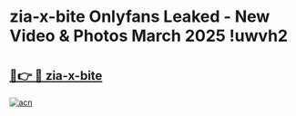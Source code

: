 # zia-x-bite Onlyfans Leaked - New Video & Photos March 2025 !uwvh2

# <h2><a href="https://sbw9hl.iuczelnia.edu.pl?title=zia-x-bite&ref=uwvh2">🔗👉 🔴 zia-x-bite</a></h2>

[![acn](https://github.com/user-attachments/assets/0f9c940e-d8b0-45ae-aac7-cd30a18b3e1c)](https://sbw9hl.iuczelnia.edu.pl?title=zia-x-bite&ref=uwvh2)

